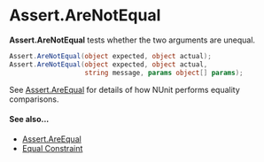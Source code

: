 # Assert.AreNotEqual


**Assert.AreNotEqual** tests whether the two arguments are unequal.

```csharp
Assert.AreNotEqual(object expected, object actual);
Assert.AreNotEqual(object expected, object actual,
                   string message, params object[] params);
```

See [Assert.AreEqual](Assert.AreEqual.md) for details of how NUnit performs equality comparisons.

#### See also...
 * [Assert.AreEqual](Assert.AreEqual.md)
 * [Equal Constraint](xref:EqualConstraint)
